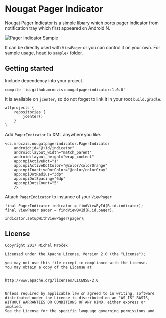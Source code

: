 Nougat Pager Indicator
==========================

Nougat Pager Indicator is a simple library which ports pager indicator from notification tray which 
first appeared on Android N.

![Pager Indicator Sample][1]

It can be directly used with `ViewPager` or you can control it on your own. For sample usage, head
to `sample/` folder.


Getting started
---------------

  Include dependency into your project.
  
    compile 'io.github.mroczis:nougatpagerindicator:1.0.0'
    
    
  It is available on `jcenter`, so do not forget to link it in your root `build.gradle`.
  
    allprojects {
        repositories {
            jcenter()
        }
    }

  Add `PagerIndicator` to XML anywhere you like.

    <cz.mroczis.nougatpagerindicator.PagerIndicator
        android:id="@+id/indicator"
        android:layout_width="match_parent"
        android:layout_height="wrap_content"
        app:npiActiveDot="1"
        app:npiActiveDotColor="@color/colorOrange"
        app:npiInactiveDotColor="@color/colorGray"
        app:npiDotRadius="3dp"
        app:npiDotSpacing="6dp"
        app:npiDotsCount="5"
        />

  Attach `PagerIndicator` to instance of your `ViewPager`

    final PagerIndicator indicator = findViewById(R.id.indicator);
    final ViewPager pager = findViewById(R.id.pager);
    
    indicator.setupWithViewPager(pager);
       


License
-------

    Copyright 2017 Michal Mroček
    
    Licensed under the Apache License, Version 2.0 (the "License");

    you may not use this file except in compliance with the License.
    You may obtain a copy of the License at
    

    http://www.apache.org/licenses/LICENSE-2.0

    
    Unless required by applicable law or agreed to in writing, software
    distributed under the License is distributed on an "AS IS" BASIS,
    WITHOUT WARRANTIES OR CONDITIONS OF ANY KIND, either express or implied.
    See the License for the specific language governing permissions and






 [1]: https://raw.githubusercontent.com/mroczis/nougatpagerindicator/master